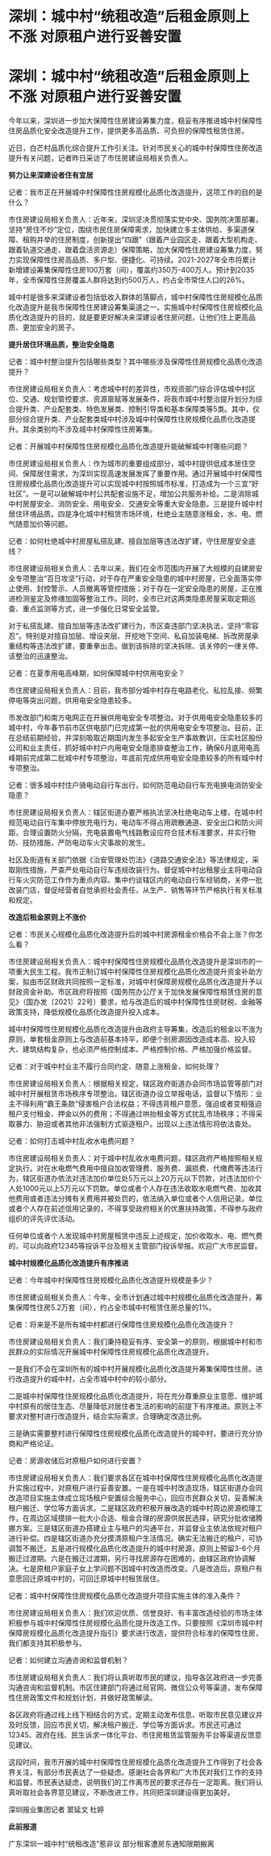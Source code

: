 # 深圳：城中村“统租改造”后租金原则上不涨 对原租户进行妥善安置

# 深圳：城中村“统租改造”后租金原则上不涨 对原租户进行妥善安置

今年以来，深圳进一步加大保障性住房建设筹集力度，稳妥有序推进城中村保障性住房品质化安全改造提升工作，提供更多高品质、可负担的保障性租赁住房。

近日，白芒村品质化综合提升工作引关注。针对市民关心的城中村保障性住房改造提升有关问题，记者昨日采访了市住房建设局相关负责人。

**努力让来深建设者住有宜居**

记者：我市正在开展城中村保障性住房规模化品质化改造提升，这项工作的目的是什么？

市住房建设局相关负责人：近年来，深圳坚决贯彻落实党中央、国务院决策部署，坚持“房住不炒”定位，围绕市民住房保障需求，加快建立多主体供给、多渠道保障、租购并举的住房制度，创新提出“四跟”（跟着产业园区走、跟着大型机构走、跟着轨道交通走、跟着盘活资源走）保障策略，加大保障性住房建设筹集力度，努力实现保障性住房高品质、多户型、便捷化、可持续。2021-2027年全市将累计新增建设筹集保障性住房100万套（间），覆盖约350万-400万人。预计到2035年，全市保障性住房覆盖人群将达到约500万人，约占全市常住人口的26%。

城中村是很多来深建设者包括低收入群体的落脚点，城中村保障性住房规模化品质化改造提升是我市保障性住房建设筹集渠道之一。实施城中村保障性住房规模化品质化改造提升的目的，就是要更好解决来深建设者住房问题，让他们住上更高品质、更加安全的房子。

**提升居住环境品质，整治安全隐患**

记者：城中村整治提升包括哪些类型？其中哪些涉及保障性住房规模化品质化改造提升？

市住房建设局相关负责人：考虑城中村的差异性，市规资部门综合评估城中村区位、交通、规划管控要求、资源禀赋等发展条件，将我市城中村整治提升划分为综合提升类、产业配套类、特色发展类、控制引导类和基本保障类等5类。其中，仅部分综合提升类、产业配套类城中村涉及城中村保障性住房规模化品质化改造提升。其余类别均不涉及城中村保障性住房筹集。

记者：开展城中村保障性住房规模化品质化改造提升能破解城中村哪些问题？

市住房建设局相关负责人：作为城市的重要组成部分，城中村提供低成本居住空间、保障居住需求，为深圳实现高速发展发挥了重要作用。通过开展城中村保障性住房规模化品质化改造提升可以实现城中村按照城市标准，打造成为一个三宜“好社区”。一是可以破解城中村公共配套设施不足，增加公共服务补给。二是消除城中村房屋安全、消防安全、用电安全、交通安全等重大安全隐患。三是提升城中村居住环境品质。四是净化城中村租赁市场环境，杜绝业主随意涨租金，水、电、燃气随意加价等问题。

记者：如何杜绝城中村房屋私搭乱建、擅自加层等违法改扩建，守住房屋安全底线？

市住房建设局相关负责人：去年以来，我们在全市范围内开展了大规模的自建房安全专项整治“百日攻坚”行动，对于存在严重安全隐患的城中村房屋，已全面落实停止使用、封控警示、人员撤离等管控措施；对于存在一定安全隐患的房屋，正在推进检测鉴定及修缮加固等整治工作。同时，全市已对这两类隐患房屋采取定期巡查、重点监测等方式，进一步强化日常安全监管。

对于私搭乱建、擅自加层等违法改扩建行为，市区查违部门坚决执法，坚持“零容忍”。特别是对擅自加层、增设夹层、开挖地下空间、私自加装电梯、拆改房屋承重结构等违法改扩建，要重拳出击。做到该拆除的坚决拆除、该关停的一律关停、该整治的迅速整治。

记者：在夏季用电高峰期，如何保障城中村供用电安全？

市住房建设局相关负责人：目前，我市部分城中村存在电路老化、私拉乱接、频繁停电等突出问题，供用电安全隐患较多。

市发改部门和南方电网正在开展供用电安全专项整治。对于供用电安全隐患较多的城中村，今年春节前市区供电部门已完成第一批的供用电安全专项整治。目前，正在总结前期经验，并深刻吸取近期国内发生多起安全生产事故教训，压实社区股份公司和业主责任，抓好城中村户内用电安全隐患排查整治工作，确保6月底用电高峰期前完成第二批城中村专项整治，年底前完成供用电安全隐患较多的所有城中村专项整治。

记者：很多城中村住户骑电动自行车出行，如何防范电动自行车充电换电消防安全隐患？

市住房建设局相关负责人：辖区街道办要严格执法坚决杜绝电动车上楼，在城中村规范电动自行车集中停放充电行为，电动车不得占用疏散通道、安全出口和防火间距，合理设置防火分隔，充电装置电气线路敷设应符合技术标准要求，并实行物防、技防措施，严防电动车火灾事故的发生。

社区及街道有关部门依据《治安管理处罚法》《道路交通安全法》等法律规定，采取刚性措施，严查严处电动自行车违规改装行为。督促城中村出租屋业主将电动自行车火灾防范工作作为重点内容。集中约谈辖区内的电动自行车经销商，关停一批改装门店，督促经营者自觉承担社会责任，从生产、销售等环节严格执行有关标准和规定。

**改造后租金原则上不涨价**

记者：市民关心规模化品质化改造提升后的城中村房源租金价格会不会上涨？你怎么看？

市住房建设局相关负责人：城中村保障性住房规模化品质化改造提升是深圳市的一项重大民生工程。我市正制订城中村保障性住房规模化品质化改造提升资金补助方案，拟由市区财政共同按照一定标准，对城中村保障房规模化品质化改造提升予以财政资金补助。市区政府将按照《国务院办公厅关于加快发展保障性租赁住房的意见》（国办发〔2021〕22号）要求，给与改造后的城中村保障性住房财税、金融等政策支持，降低规模化品质化改造提升投入成本。

城中村保障性住房规模化品质化改造提升由政府主导筹集，改造后的租金以不涨为原则，单套租金原则上与改造前基本持平，即便个别房源因改造成本高、投入较大、建筑结构复杂，也必须严格控制成本、严格控制价格、严格加强价格监督。

记者：对于城中村业主不履行合同约定、随意上涨租金，如何处理？

市住房建设局相关负责人：根据相关规定，辖区政府街道办会同市场监管等部门对城中村开展租赁市场秩序专项整治。辖区街道办设立举报电话，监督以下情形：业主不得利用“霸王条款”侵害租户合法权益；不得违背租户意愿，强迫或者变相强迫租户支付租金、押金以外的费用；不得通过哄抬租金等方式扰乱市场秩序；不得采取暴力、胁迫或者其他非法强制方式驱逐租户。出现以上违法情形将依法查处。

记者：如何打击城中村乱收水电费问题？

市住房建设局相关负责人：对于城中村乱收水电费问题，辖区政府严格按照相关规定执行。对在水电燃气费用中擅自加收管理费、服务费、漏损费、代缴费等违法行为，辖区街道办依法对违法加价单位处5万元以上20万元以下罚款，对违法加价个人处1000元以上5万元以下罚款。单位或者个人存在违法收取水电燃气费、加收其他费用或者违法分摊有关费用并被处罚的，依法纳入单位或者个人信用记录。单位或者个人存在前述信用记录的，不得享受政府相关的优惠扶持政策，不得参与政府组织的评先评优活动。

任何单位或者个人发现城中村房屋租赁中违反上述规定，加价收取水、电、燃气费的，可以向政府12345等投诉平台及相关主管部门投诉举报。欢迎广大市民监督。

**城中村规模化品质化改造提升有序推进**

记者：今年城中村保障性住房规模化品质化改造提升规模是多少？

市住房建设局相关负责人：今年，全市计划通过城中村规模化品质化改造提升，筹集保障性住房5.2万套（间），约占全市城中村租赁住房总量的1%。

记者：将来是不是所有城中村都进行保障性住房规模化品质化改造提升？

市住房建设局相关负责人：我们秉持稳妥有序、安全第一的原则，根据城中村和市民群众的实际情况开展城中村保障性住房规模化品质化改造提升。

一是我们不会在深圳所有的城中村开展规模化品质化改造提升筹集保障性住房。进行改造提升的城中村，占全市城中村中的较小部分。

二是城中村保障性住房规模化品质化改造提升，将在充分尊重原业主意愿、维护城中村原有的居住生态、尽量降低对居住者生活的影响的前提下有序推进。原则上不要求对整村进行改造提升，结合实际需求，合理确定改造比例。

三是确实需要整村进行保障性住房规模化品质化改造提升的城中村，要进行充分协商和严格论证。

记者：房源收储后对原租户如何进行安置？

市住房建设局相关负责人：我们要求各区在城中村保障性住房规模化品质化改造提升实施过程中，对原租户进行妥善安置。一是在城中村改造现场，辖区街道办会同改造项目实施主体成立现场租户安置综合服务中心，回应市民群众关切，妥善解决租户搬迁、学位等方面诉求。二是辖区政府积极开展改造的城中村周边房源梳理工作，在周边区域摸排一批大小合适、租金合理的房源供居民选择，研究分批收储腾挪方案。三是辖区街道办搭建业主与租户的沟通平台，并监督业主依法依规对租户进行补偿。四是辖区街道办充分摸清原租户生活情况。确实无法搬迁的租户，可协调暂不搬迁。五是进行规模化品质化改造提升的城中村房源，原则上预留3-6个月搬迁过渡期。六是在搬迁过渡期，另行寻找房源存在困难的，由辖区政府协调解决。七是原租户家庭子女上学问题不因城中村改造而改变。八是改造后，原租户有意愿回迁原城中村的，可回迁原城中村租赁居住。

记者：城中村保障性住房规模化品质化改造提升项目实施主体的准入条件？

市住房建设局相关负责人：我们欢迎优质、信誉良好、有丰富改造经验的市场主体积极参与城中村保障性住房规模化品质化提升改造工作。只要按照《深圳市城中村保障房规模化品质化改造提升指引》要求进行改造，提供符合标准的保障性住房，我们都支持其积极参与。

记者：如何建立沟通咨询和监督机制？

市住房建设局相关负责人：我们将认真听取市民的建议，指导各区政府进一步完善沟通咨询和监督机制。市区住建部门将通过局官网、微信公众号等渠道，发布保障性住房政策文件和规划计划，并做好政策解读。

各区政府将通过线上线下相结合的方式，定期主动发布信息、听取市民意见建议并及时反馈，回应市民关切，解决租户搬迁、学位等方面诉求。市民还可通过12345、政府在线、民生诉求一体化平台、市住房租赁监管服务平台等渠道反馈意见建议。

这段时间，我市开展的城中村保障性住房规模化品质化改造提升工作得到了社会各界关注，有部分市民表达了一些疑虑。感谢社会各界和广大市民对我们工作的支持和监督。市民表达疑虑，说明我们的工作离市民的要求还存在一定距离。我们将认真听取社会各界意见建议，不断改进工作，共同把深圳建设得更加美好。

深圳报业集团记者 窦延文 杜婷

**此前报道**

广东深圳一城中村“统租改造”惹非议 部分租客遭房东通知限期搬离

